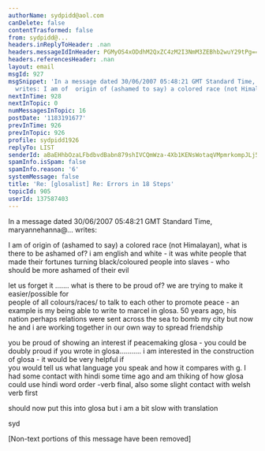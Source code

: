 ```yaml
---
authorName: sydpidd@aol.com
canDelete: false
contentTrasformed: false
from: sydpidd@...
headers.inReplyToHeader: .nan
headers.messageIdInHeader: PGMyOS4xODdhM2QxZC4zM2I3NmM3ZEBhb2wuY29tPg==
headers.referencesHeader: .nan
layout: email
msgId: 927
msgSnippet: 'In a message dated 30/06/2007 05:48:21 GMT Standard Time, maryannehanna@hotmail.com
  writes: I am of  origin of (ashamed to say) a colored race (not Himalayan),'
nextInTime: 928
nextInTopic: 0
numMessagesInTopic: 16
postDate: '1183191677'
prevInTime: 926
prevInTopic: 926
profile: sydpidd1926
replyTo: LIST
senderId: aBaEHhbOzaLFbdbvdBabn879shIVCQmWza-4Xb1KENsWotaqVMpmrkompJLj5G2UfXGJkUbn
spamInfo.isSpam: false
spamInfo.reason: '6'
systemMessage: false
title: 'Re: [glosalist] Re: Errors in 18 Steps'
topicId: 905
userId: 137587403
---
```


In a message dated 30/06/2007 05:48:21 GMT Standard Time,  
maryannehanna@... writes:

I am of  origin of (ashamed to say) a colored race (not Himalayan), 
what is there to be ashamed of? i am english and white - it was white  people 
that made their fortunes turning black/coloured people into slaves - who  
should be more ashamed of their evil
 
let us forget it .......
what is there to be proud of? we are trying to make it easier/possible for  
people of all colours/races/ to talk to each other to promote peace - an  
example is my being able to write to marcel in glosa.  50 years ago, his  nation 
perhaps relations were sent across the sea to bomb my city but now he and  i are 
working together in our own way to spread friendship
 
you be proud of showing an interest if peacemaking glosa - you could be  
doubly proud if you wrote in glosa...........
i am interested in the construction of glosa - it would be very helpful if  
you would tell us what language you speak and how it compares with g.
 I had some contact with hindi some time ago and am thiking of how  glosa 
could use hindi word order -verb final,  also some slight contact  with welsh 
verb first 
 
should now put this into glosa but i am a bit slow with translation
 
syd 








   


[Non-text portions of this message have been removed]


